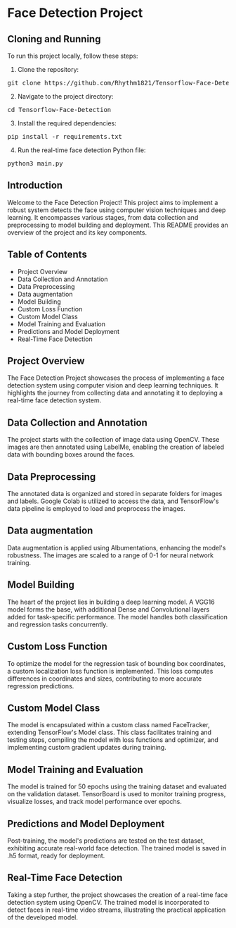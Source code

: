 # Face Detection Project

## Cloning and Running
To run this project locally, follow these steps:

1. Clone the repository:
   
<pre>
git clone https://github.com/Rhythm1821/Tensorflow-Face-Detection.git
</pre>

2. Navigate to the project directory:

<pre>
cd Tensorflow-Face-Detection
</pre>

3. Install the required dependencies:
<pre>
pip install -r requirements.txt
</pre>
   
4. Run the real-time face detection Python file:
<pre>
python3 main.py
</pre>

## Introduction

Welcome to the Face Detection Project! This project aims to implement a robust system detects the face using computer vision techniques and deep learning. It encompasses various stages, from data collection and preprocessing to model building and deployment. This README provides an overview of the project and its key components.

## Table of Contents

* Project Overview
* Data Collection and Annotation
* Data Preprocessing
* Data augmentation
* Model Building
* Custom Loss Function
* Custom Model Class
* Model Training and Evaluation
* Predictions and Model Deployment
* Real-Time Face Detection

## Project Overview

The Face Detection Project showcases the process of implementing a face detection system using computer vision and deep learning techniques. It highlights the journey from collecting data and annotating it to deploying a real-time face detection system.

## Data Collection and Annotation

The project starts with the collection of image data using OpenCV. These images are then annotated using LabelMe, enabling the creation of labeled data with bounding boxes around the faces.

## Data Preprocessing

The annotated data is organized and stored in separate folders for images and labels. Google Colab is utilized to access the data, and TensorFlow's data pipeline is employed to load and preprocess the images. 

## Data augmentation
Data augmentation is applied using Albumentations, enhancing the model's robustness. The images are scaled to a range of 0-1 for neural network training.

## Model Building

The heart of the project lies in building a deep learning model. A VGG16 model forms the base, with additional Dense and Convolutional layers added for task-specific performance. The model handles both classification and regression tasks concurrently.

## Custom Loss Function

To optimize the model for the regression task of bounding box coordinates, a custom localization loss function is implemented. This loss computes differences in coordinates and sizes, contributing to more accurate regression predictions.

## Custom Model Class

The model is encapsulated within a custom class named FaceTracker, extending TensorFlow's Model class. This class facilitates training and testing steps, compiling the model with loss functions and optimizer, and implementing custom gradient updates during training.

## Model Training and Evaluation

The model is trained for 50 epochs using the training dataset and evaluated on the validation dataset. TensorBoard is used to monitor training progress, visualize losses, and track model performance over epochs.

## Predictions and Model Deployment

Post-training, the model's predictions are tested on the test dataset, exhibiting accurate real-world face detection. The trained model is saved in .h5 format, ready for deployment.

## Real-Time Face Detection

Taking a step further, the project showcases the creation of a real-time face detection system using OpenCV. The trained model is incorporated to detect faces in real-time video streams, illustrating the practical application of the developed model.

